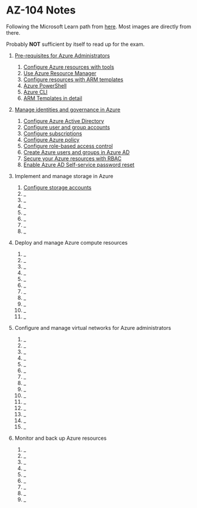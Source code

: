 # AZ-104 Notes

Following the Microsoft Learn path from [here](https://docs.microsoft.com/en-us/certifications/exams/az-104). Most images are directly from there.

Probably **NOT** sufficient by itself to read up for the exam.

1. [Pre-requisites for Azure Administrators](./1-6%20Prerequisites%20for%20Azure%20administrators/)
    1. [Configure Azure resources with tools](./1%20Prerequisites%20for%20Azure%20administrators/1%20Configure%20Azure%20resources%20with%20tools.md)
    1. [Use Azure Resource Manager](./1%20Prerequisites%20for%20Azure%20administrators/2%20Use%20Azure%20Resource%20Manager.md)
    1. [Configure resources with ARM templates](./1%20Prerequisites%20for%20Azure%20administrators/3%20Configure%20resources%20with%20ARM%20templates.md)
    1. [Azure PowerShell](./1%20Prerequisites%20for%20Azure%20administrators/4%20Azure%20PowerShell.md)
    1. [Azure CLI](./1%20Prerequisites%20for%20Azure%20administrators/5%20Azure%20CLI.md)
    1. [ARM Templates in detail](./1%20Prerequisites%20for%20Azure%20administrators/6%20Deploy%20Azure%20infrastructure%20by%20using%20JSON%20ARM%20templates.md)

1. [Manage identities and governance in Azure](./2%20Manage%20identities%20and%20governance%20in%20Azure/)
    1. [Configure Azure Active Directory](./2%20Manage%20identities%20and%20governance%20in%20Azure/1%20Configure%20Azure%20Active%20Directory.md)
    1. [Configure user and group accounts](./2%20Manage%20identities%20and%20governance%20in%20Azure/2%20Configure%20user%20and%20group%20accounts.md)
    1. [Configure subscriptions](./2%20Manage%20identities%20and%20governance%20in%20Azure/3%20Configure%20subscriptions.md)
    1. [Configure Azure policy](./2%20Manage%20identities%20and%20governance%20in%20Azure/4%20Configure%20Azure%20policy.md)
    1. [Configure role-based access control](./2%20Manage%20identities%20and%20governance%20in%20Azure/5%20Configure%20role-based%20access%20control.md)
    1. [Create Azure users and groups in Azure AD](./2%20Manage%20identities%20and%20governance%20in%20Azure/6%20Create%20Azure%20users%20and%20groups%20in%20AAD.md)
    1. [Secure your Azure resources with RBAC](./2%20Manage%20identities%20and%20governance%20in%20Azure/7%20Secure%20your%20Azure%20resources%20with%20RBAC.md)
    1. [Enable Azure AD Self-service password reset](./2%20Manage%20identities%20and%20governance%20in%20Azure/8%20Enable%20Azure%20AD%20Self-service%20password%20reset.md)

1. Implement and manage storage in Azure
    1. [Configure storage accounts](./3%20Implement%20and%20manage%20storage%20in%20Azure/1%20Configure%20storage%20accounts.md)
    1. _
    1. _
    1. _
    1. _
    1. _
    1. _
    1. _

1. Deploy and manage Azure compute resources
    1. _
    1. _
    1. _
    1. _
    1. _
    1. _
    1. _
    1. _
    1. _
    1. _
    1. _

1. Configure and manage virtual networks for Azure administrators
    1. _
    1. _
    1. _
    1. _
    1. _
    1. _
    1. _
    1. _
    1. _
    1. _
    1. _
    1. _
    1. _
    1. _
    1. _

1. Monitor and back up Azure resources
    1. _
    1. _
    1. _
    1. _
    1. _
    1. _
    1. _
    1. _
    1. _
